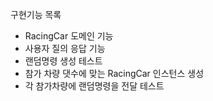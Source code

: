 
구현기능 목록
- RacingCar 도메인 기능 
- 사용자 질의 응답 기능
- 랜덤명령 생성 테스트
- 참가 차량 댓수에 맞는 RacingCar 인스턴스 생성
- 각 참가차량에 랜덤명령을 전달 테스트

 
